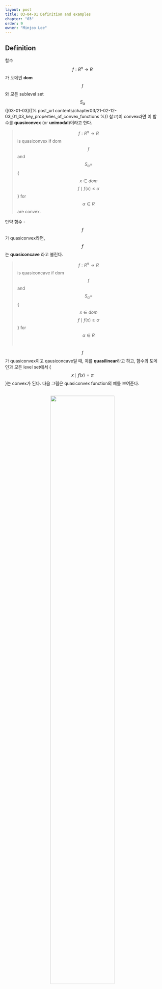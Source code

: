```yaml
---
layout: post
title: 03-04-01 Definition and examples
chapter: "03"
order: 9
owner: "Minjoo Lee"
---
```

## Definition

함수 $$f : R^n \rightarrow R$$가 도메인 **dom** $$f$$와 모든 sublevel set $$S_{\alpha}$$([03-01-03]({% post_url contents/chapter03/21-02-12-03_01_03_key_properties_of_convex_functions %}) 참고)이 convex라면 이 함수를 **quasiconvex** (or **unimodal**)이라고 한다. 

>$$f : R^n \rightarrow R$$ is quasiconvex if dom $$f$$ and 
>$$S_{\alpha} =$$ {$$x \in dom$$ $$f \mid f(x) \leq \alpha$$} for $$\alpha \in R$$ are convex.


만약 함수 -$$f$$가 quasiconvex라면, $$f$$는 **quasiconcave** 라고 불린다.<br>
>$$f : R^n \rightarrow R$$ is quasiconcave if dom $$f$$ and 
>$$S_{\alpha} =$$ { $$x \in dom$$ $$f \mid f(x) \geq \alpha $$} for $$\alpha \in R$$<br>

$$f$$가 quasiconvex이고 qausiconcave일 때, 이를 **quasilinear**라고 하고, 함수의 도메인과 모든 level set에서 {$$x \mid f(x)=\alpha$$}는 convex가 된다. 다음 그림은 quasiconvex function의 예를 보여준다.<br><br>

<figure class="image" style="align: center;">
<p align="center">
 <img src="{{ site.baseurl }}/img/chapter_img/chapter03/Fig3.9_quasiconvex_ftn_cAsoUpr.PNG" alt="" width="70%" height="70%">
 <figcaption style="text-align: center;">[Fig1] quasiconvex function on R [1]</figcaption>
</p>
</figure>


$$\alpha$$에 대하여, $$\alpha$$-sublevel set $$S_{\alpha}$$는 convex, 즉 interval [$$a,b$$]이다. $$\beta$$-sublevel set $$S_{\beta}$$는 interval ($$-\infty,c$$]을 갖는다. **Convex function은 convex sublevel set을 가지며, quasiconvex가 성립하지만, 그 역은 성립하지 않는다.**
> $$f$$ : convex $$\Longrightarrow$$ $$f$$ : quasiconvex


<br>
## Examples

Quasiconvex에서의 다양한 예제를 살펴보자.

#### Logarithm
$$R_{++}$$공간에서의 $$\log x$$는 quasiconvex이다. (또한 quasiconcave이므로, quasilinear의 성질을 갖는다.) 
> $$log x$$ on R
<br>


#### Celing function 
Celing function은 quasiconvex이다. (또한 quasiconcave 이다.)
>$$ceil(x) = inf$${$$z \in Z \mid z \geq x$$} 
<br>



#### Length of vector
$$x \in R^n$$의 길이를 nonzero component의 가장 큰 index 값으로 놓는다면,
>$$f(x) = max$${$$i \mid x_i \neq 0$$}.<br>

이 성립하며, <br>

>$$f(x) \leq \alpha \Longleftrightarrow x_i = 0$$ for $$i = \lfloor\alpha\rfloor + 1,...,n.$$ on $$R^n$$<br>

의 subspace를 만족하므로, quasiconvex이다.<br>
(※ subspace : subspace 내에 있는 모든 원소들은 덧셈, 곱셈에 대해 닫혀있다. $$R^n$$의 subspace도 convex set 이다.)<br>



#### Linear-fractional function
다음 조건에서, function $$f$$ 는 quasiconvex이자 quasiconcave, 즉 quasilinear이다.<br>
>$$f(x) = \frac{a^Tx+b}{c^Tx+d} $$ with $$dom$$ $$f =$$ {$$x \mid c^Tx + d > 0$$}<br>



#### Distance ratio function
$$a, b \in R^n$$이고, function $$f$$를 다음과 같이 정의할 때,즉, x와 a 간의 유클리디안 거리와 x와 b 간의 유클리디안 거리의 비율을 나타내는 function $$f$$에서,
$$f$$는 halfspace {$$x \mid \parallel x - a \parallel_2 \leq \parallel x - b \parallel_2 $$} 상에서 quasiconvex이다.

> $$f(x) = \frac{ \parallel x - a \parallel_2 }{ \parallel x - b \parallel_2 } $$<br>


$$\alpha \leq 1$$ 조건에서, 이는 유클리디안 ball 형태의 convex set이 되므로 $$f$$는 quasiconvex가 된다.
